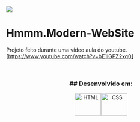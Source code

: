 <img src="https://i.imgur.com/eT5HB9d.jpg">

# Hmmm.Modern-WebSite
Projeto feito durante uma vídeo aula do youtube. [https://www.youtube.com/watch?v=bE1iGPZ2xq0]

<br>
<h3 align="center"> ## Desenvolvido em:</h3>
<div align="center">
<img align="center" alt="HTML" height="60" width="70" src="https://cdn.worldvectorlogo.com/logos/html-1.svg"><img align="center" alt="CSS" height="60" width="70" src="https://cdn.worldvectorlogo.com/logos/css-3.svg">
</div>

